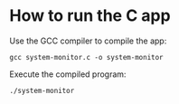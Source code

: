 # How to run the C app

Use the GCC compiler to compile the app:
```
gcc system-monitor.c -o system-monitor
```

Execute the compiled program:
```
./system-monitor
```